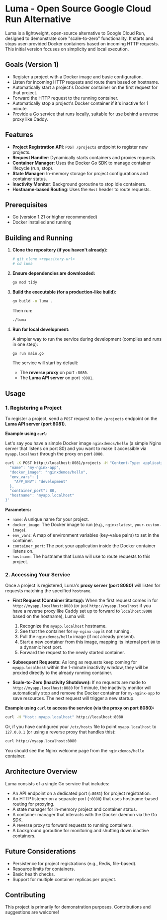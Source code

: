 # Luma - Open Source Google Cloud Run Alternative

Luma is a lightweight, open-source alternative to Google Cloud Run, designed to demonstrate core "scale-to-zero" functionality. It starts and stops user-provided Docker containers based on incoming HTTP requests. This initial version focuses on simplicity and local execution.

## Goals (Version 1)

- Register a project with a Docker image and basic configuration.
- Listen for incoming HTTP requests and route them based on hostname.
- Automatically start a project's Docker container on the first request for that project.
- Forward the HTTP request to the running container.
- Automatically stop a project's Docker container if it's inactive for 1 minute.
- Provide a Go service that runs locally, suitable for use behind a reverse proxy like Caddy.

## Features

- **Project Registration API**: `POST /projects` endpoint to register new projects.
- **Request Handler**: Dynamically starts containers and proxies requests.
- **Container Manager**: Uses the Docker Go SDK to manage container lifecycle (run, stop).
- **State Manager**: In-memory storage for project configurations and container status.
- **Inactivity Monitor**: Background goroutine to stop idle containers.
- **Hostname-based Routing**: Uses the `Host` header to route requests.

## Prerequisites

- Go (version 1.21 or higher recommended)
- Docker installed and running

## Building and Running

1.  **Clone the repository (if you haven't already):**

    ```bash
    # git clone <repository-url>
    # cd luma
    ```

2.  **Ensure dependencies are downloaded:**

    ```bash
    go mod tidy
    ```

3.  **Build the executable (for a production-like build):**

    ```bash
    go build -o luma .
    ```

    Then run:

    ```bash
    ./luma
    ```

4.  **Run for local development:**

    A simpler way to run the service during development (compiles and runs in one step):

    ```bash
    go run main.go
    ```

    The service will start by default:

    - The **reverse proxy** on port `:8080`.
    - The **Luma API server** on port `:8081`.

## Usage

### 1. Registering a Project

To register a project, send a `POST` request to the `/projects` endpoint on the **Luma API server (port 8081)**.

**Example using `curl`:**

Let's say you have a simple Docker image `nginxdemos/hello` (a simple Nginx server that listens on port 80) and you want to make it accessible via `myapp.localhost` through the proxy on port `8080`.

```bash
curl -X POST http://localhost:8081/projects -H "Content-Type: application/json" -d '{
  "name": "my-nginx-app",
  "docker_image": "nginxdemos/hello",
  "env_vars": {
    "APP_ENV": "development"
  },
  "container_port": 80,
  "hostname": "myapp.localhost"
}'
```

**Parameters:**

- `name`: A unique name for your project.
- `docker_image`: The Docker image to run (e.g., `nginx:latest`, `your-custom-image`).
- `env_vars`: A map of environment variables (key-value pairs) to set in the container.
- `container_port`: The port your application inside the Docker container listens on.
- `hostname`: The hostname that Luma will use to route requests to this project.

### 2. Accessing Your Service

Once a project is registered, Luma's **proxy server (port 8080)** will listen for requests matching the specified `hostname`.

- **First Request (Container Startup):**
  When the first request comes in for `http://myapp.localhost:8080` (or just `http://myapp.localhost` if you have a reverse proxy like Caddy set up to forward to `localhost:8080` based on the hostname), Luma will:

  1.  Recognize the `myapp.localhost` hostname.
  2.  See that the container for `my-nginx-app` is not running.
  3.  Pull the `nginxdemos/hello` image (if not already present).
  4.  Start a new container from this image, mapping its internal port `80` to a dynamic host port.
  5.  Forward the request to the newly started container.

- **Subsequent Requests:**
  As long as requests keep coming for `myapp.localhost` within the 1-minute inactivity window, they will be proxied directly to the already running container.

- **Scale-to-Zero (Inactivity Shutdown):**
  If no requests are made to `http://myapp.localhost:8080` for 1 minute, the inactivity monitor will automatically stop and remove the Docker container for `my-nginx-app` to save resources. The next request will trigger a new startup.

**Example using `curl` to access the service (via the proxy on port 8080):**

```bash
curl -H "Host: myapp.localhost" http://localhost:8080
```

Or, if you have configured your `/etc/hosts` file to point `myapp.localhost` to `127.0.0.1` (or using a reverse proxy that handles this):

```bash
curl http://myapp.localhost:8080
```

You should see the Nginx welcome page from the `nginxdemos/hello` container.

## Architecture Overview

Luma consists of a single Go service that includes:

- An API endpoint on a dedicated port (`:8081`) for project registration.
- An HTTP listener on a separate port (`:8080`) that uses hostname-based routing for proxying.
- A state manager for in-memory project and container status.
- A container manager that interacts with the Docker daemon via the Go SDK.
- A reverse proxy to forward requests to running containers.
- A background goroutine for monitoring and shutting down inactive containers.

## Future Considerations

- Persistence for project registrations (e.g., Redis, file-based).
- Resource limits for containers.
- Basic health checks.
- Support for multiple container replicas per project.

## Contributing

This project is primarily for demonstration purposes. Contributions and suggestions are welcome!
